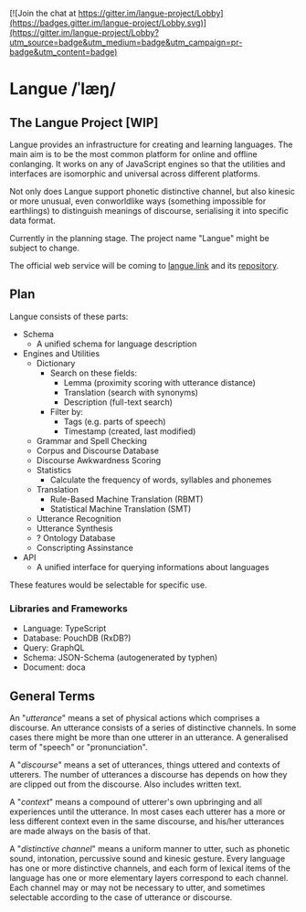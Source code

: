 [![Join the chat at https://gitter.im/langue-project/Lobby](https://badges.gitter.im/langue-project/Lobby.svg)](https://gitter.im/langue-project/Lobby?utm_source=badge&utm_medium=badge&utm_campaign=pr-badge&utm_content=badge)

# Langue /ˈlæŋ/
## The Langue Project [WIP]

Langue provides an infrastructure for creating and learning languages. The main aim is to be the most common platform for online and offline conlanging. It works on any of JavaScript engines so that the utilities and interfaces are isomorphic and universal across different platforms.

Not only does Langue support phonetic distinctive channel, but also kinesic or more unusual, even conworldlike ways (something impossible for earthlings) to distinguish meanings of discourse, serialising it into specific data format.

Currently in the planning stage. The project name "Langue" might be subject to change.

The official web service will be coming to [langue.link](https://langue.link/) and its [repository](https://github.com/yuhr/langue.link).

## Plan

Langue consists of these parts:

- Schema
  - A unified schema for language description
- Engines and Utilities
  - Dictionary
    - Search on these fields:
      - Lemma (proximity scoring with utterance distance)
      - Translation (search with synonyms)
      - Description (full-text search)
    - Filter by:
      - Tags (e.g. parts of speech)
      - Timestamp (created, last modified)
  - Grammar and Spell Checking
  - Corpus and Discourse Database
  - Discourse Awkwardness Scoring
  - Statistics
    - Calculate the frequency of words, syllables and phonemes
  - Translation
    - Rule-Based Machine Translation (RBMT)
    - Statistical Machine Translation (SMT)
  - Utterance Recognition
  - Utterance Synthesis
  - ? Ontology Database
  - Conscripting Assinstance
- API
  - A unified interface for querying informations about languages

These features would be selectable for specific use.

### Libraries and Frameworks

- Language: TypeScript
- Database: PouchDB (RxDB?)
- Query: GraphQL
- Schema: JSON-Schema (autogenerated by typhen)
- Document: doca

## General Terms

An "*utterance*" means a set of physical actions which comprises a discourse. An utterance consists of a series of distinctive channels. In some cases there might be more than one utterer in an utterance. A generalised term of "speech" or "pronunciation".

A "*discourse*" means a set of utterances, things uttered and contexts of utterers. The number of utterances a discourse has depends on how they are clipped out from the discourse. Also includes written text.

A "*context*" means a compound of utterer's own upbringing and all experiences until the utterance. In most cases each utterer has a more or less different context even in the same discourse, and his/her utterances are made always on the basis of that.

A "*distinctive channel*" means a uniform manner to utter, such as phonetic sound, intonation, percussive sound and kinesic gesture. Every language has one or more distinctive channels, and each form of lexical items of the language has one or more elementary layers correspond to each channel. Each channel may or may not be necessary to utter, and sometimes selectable according to the case of utterance or discourse.
